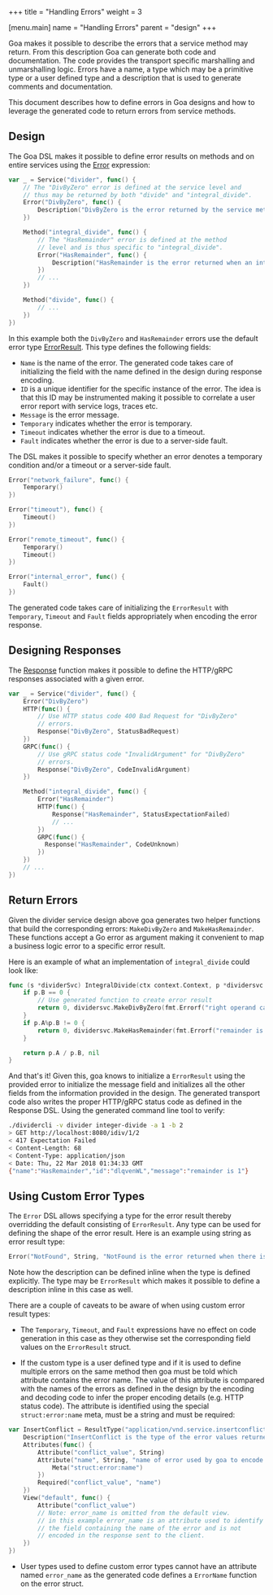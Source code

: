 +++
title = "Handling Errors"
weight = 3

[menu.main]
name = "Handling Errors"
parent = "design"
+++

Goa makes it possible to describe the errors that a service method may return.
From this description Goa can generate both code and documentation. The code
provides the transport specific marshalling and unmarshalling logic. Errors have
a name, a type which may be a primitive type or a user defined type and a
description that is used to generate comments and documentation.

This document describes how to define errors in Goa designs and how to leverage
the generated code to return errors from service methods.

## Design

The Goa DSL makes it possible to define error results on methods and on entire
services using the [Error](https://pkg.go.dev/goa.design/goa/v3/dsl#Error)
expression:

```go
var _ = Service("divider", func() {
    // The "DivByZero" error is defined at the service level and
    // thus may be returned by both "divide" and "integral_divide".
    Error("DivByZero", func() {
        Description("DivByZero is the error returned by the service methods when the right operand is 0.")
    })

    Method("integral_divide", func() {
        // The "HasRemainder" error is defined at the method
        // level and is thus specific to "integral_divide".
        Error("HasRemainder", func() {
            Description("HasRemainder is the error returned when an integer division has a remainder.")
        })
        // ...
    })

    Method("divide", func() {
        // ...
    })
})
```

In this example both the `DivByZero` and `HasRemainder` errors use the default
error type [ErrorResult](https://pkg.go.dev/goa.design/goa/v3/expr#pkg-variables).
This type defines the following fields:

* `Name` is the name of the error. The generated code takes care of initializing
  the field with the name defined in the design during response encoding.
* `ID` is a unique identifier for the specific instance of the error. The idea is
  that this ID may be instrumented making it possible to correlate a user
  error report with service logs, traces etc.
* `Message` is the error message.
* `Temporary` indicates whether the error is temporary.
* `Timeout` indicates whether the error is due to a timeout.
* `Fault` indicates whether the error is due to a server-side fault.

The DSL makes it possible to specify whether an error denotes a temporary
condition and/or a timeout or a server-side fault.

```go
Error("network_failure", func() {
    Temporary()
})

Error("timeout"), func() {
    Timeout()
})

Error("remote_timeout", func() {
    Temporary()
    Timeout()
})

Error("internal_error", func() {
    Fault()
})
```

The generated code takes care of initializing the `ErrorResult` with
`Temporary`, `Timeout` and `Fault` fields appropriately when encoding the
error response.

## Designing Responses

The [Response](https://pkg.go.dev/goa.design/goa/v3/dsl#Response) function makes it
possible to define the HTTP/gRPC responses associated with a given error.

```go
var _ = Service("divider", func() {
    Error("DivByZero")
    HTTP(func() {
        // Use HTTP status code 400 Bad Request for "DivByZero"
        // errors.
        Response("DivByZero", StatusBadRequest)
    })
    GRPC(func() {
        // Use gRPC status code "InvalidArgument" for "DivByZero"
        // errors.
        Response("DivByZero", CodeInvalidArgument)
    })

    Method("integral_divide", func() {
        Error("HasRemainder")
        HTTP(func() {
            Response("HasRemainder", StatusExpectationFailed)
            // ...
        })
        GRPC(func() {
          Response("HasRemainder", CodeUnknown)
        })
    })
    // ...
})
```

## Return Errors

Given the divider service design above goa generates two helper functions that
build the corresponding errors: `MakeDivByZero` and `MakeHasRemainder`. These
functions accept a Go error as argument making it convenient to map a business
logic error to a specific error result.

Here is an example of what an implementation of `integral_divide` could look
like:

```go
func (s *dividerSvc) IntegralDivide(ctx context.Context, p *dividersvc.IntOperands) (int, error) {
    if p.B == 0 {
        // Use generated function to create error result
        return 0, dividersvc.MakeDivByZero(fmt.Errorf("right operand cannot be 0"))
    }
    if p.A%p.B != 0 {
        return 0, dividersvc.MakeHasRemainder(fmt.Errorf("remainder is %d", p.A%p.B))
    }

    return p.A / p.B, nil
}
```

And that's it! Given this, goa knows to initialize a `ErrorResult` using the
provided error to initialize the message field and initializes all the other
fields from the information provided in the design. The generated transport code
also writes the proper HTTP/gRPC status code as defined in the Response DSL.
Using the generated command line tool to verify:

```bash
./dividercli -v divider integer-divide -a 1 -b 2
> GET http://localhost:8080/idiv/1/2
< 417 Expectation Failed
< Content-Length: 68
< Content-Type: application/json
< Date: Thu, 22 Mar 2018 01:34:33 GMT
{"name":"HasRemainder","id":"dlqvenWL","message":"remainder is 1"}
```

## Using Custom Error Types

The `Error` DSL allows specifying a type for the error result thereby
overridding the default consisting of `ErrorResult`. Any type can be used for
defining the shape of the error result. Here is an example using string as error
result type:

```go
Error("NotFound", String, "NotFound is the error returned when there is no bottle with the given ID.")
```

Note how the description can be defined inline when the type is defined
explicitly. The type may be `ErrorResult` which makes it possible to define
a description inline in this case as well.

There are a couple of caveats to be aware of when using custom error result types:

* The `Temporary`, `Timeout`, and `Fault` expressions have no effect on code
   generation in this case as they otherwise set the corresponding field values
   on the `ErrorResult` struct.

* If the custom type is a user defined type and if it is used to define
   multiple errors on the same method then goa must be told which attribute
   contains the error name. The value of this attribute is compared with the
   names of the errors as defined in the design by the encoding and decoding
   code to infer the proper encoding details (e.g. HTTP status code). The
   attribute is identified using the special `struct:error:name` meta, must be a
   string and must be required:

```go
var InsertConflict = ResultType("application/vnd.service.insertconflict", func() {
    Description("InsertConflict is the type of the error values returned when insertion fails because of a conflict")
    Attributes(func() {
        Attribute("conflict_value", String)
        Attribute("name", String, "name of error used by goa to encode response", func() {
            Meta("struct:error:name")
        })
        Required("conflict_value", "name")
    })
    View("default", func() {
        Attribute("conflict_value")
        // Note: error_name is omitted from the default view.
        // in this example error_name is an attribute used to identify
        // the field containing the name of the error and is not
        // encoded in the response sent to the client.
    })
})
```

* User types used to define custom error types cannot have an attribute named
   `error_name` as the generated code defines a `ErrorName` function on the
   error struct.
